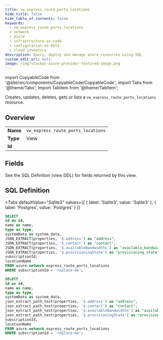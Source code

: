 ```yaml
--- 
title: vw_express_route_ports_locations
hide_title: false
hide_table_of_contents: false
keywords:
  - vw_express_route_ports_locations
  - network
  - azure
  - infrastructure-as-code
  - configuration-as-data
  - cloud inventory
description: Query, deploy and manage azure resources using SQL
custom_edit_url: null
image: /img/stackql-azure-provider-featured-image.png
---
```


import CopyableCode from '@site/src/components/CopyableCode/CopyableCode';
import Tabs from '@theme/Tabs';
import TabItem from '@theme/TabItem';

Creates, updates, deletes, gets or lists a <code>vw_express_route_ports_locations</code> resource.

## Overview
<table><tbody>
<tr><td><b>Name</b></td><td><code>vw_express_route_ports_locations</code></td></tr>
<tr><td><b>Type</b></td><td>View</td></tr>
<tr><td><b>Id</b></td><td><CopyableCode code="azure.network.vw_express_route_ports_locations" /></td></tr>
</tbody></table>

## Fields

See the SQL Definition (view DDL) for fields returned by this view.

## SQL Definition

<Tabs
defaultValue="Sqlite3"
values={[
{ label: 'Sqlite3', value: 'Sqlite3' },
{ label: 'Postgres', value: 'Postgres' }
]}
>
<TabItem value="Sqlite3">

```sql
SELECT
id as id,
name as name,
type as type,
systemData as system_data,
JSON_EXTRACT(properties, '$.address') as "address",
JSON_EXTRACT(properties, '$.contact') as "contact",
JSON_EXTRACT(properties, '$.availableBandwidths') as "available_bandwidths",
JSON_EXTRACT(properties, '$.provisioningState') as "provisioning_state",
subscriptionId,
locationName
FROM azure.network.express_route_ports_locations
WHERE subscriptionId = 'replace-me';
```

</TabItem>
<TabItem value="Postgres">

```sql
SELECT
id as id,
name as name,
type as type,
systemData as system_data,
json_extract_path_text(properties, '$.address') as "address",
json_extract_path_text(properties, '$.contact') as "contact",
json_extract_path_text(properties, '$.availableBandwidths') as "available_bandwidths",
json_extract_path_text(properties, '$.provisioningState') as "provisioning_state",
subscriptionId,
locationName
FROM azure.network.express_route_ports_locations
WHERE subscriptionId = 'replace-me';
```

</TabItem>
</Tabs>
